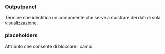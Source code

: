### **Outputpanel**

Termine che identifica un componente che serve a mostrare dei dati di sola visualizzazione.

### **placeholders**

Attributo che consente di bloccare i campi.

